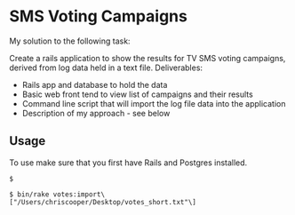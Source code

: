 

# SMS Voting Campaigns

My solution to the following task:

Create a rails application to show the results for TV SMS voting campaigns,
derived from log data held in a text file. Deliverables:

* Rails app and database to hold the data
* Basic web front tend to view list of campaigns and their results
* Command line script that will import the log file data into the application
* Description of my approach - see below

Usage
---------
To use make sure that you first have Rails and Postgres installed.
```
$
```

```
$ bin/rake votes:import\["/Users/chriscooper/Desktop/votes_short.txt"\]
```
